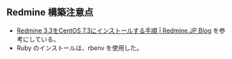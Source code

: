 ## Redmine 構築注意点
- [Redmine 3.3をCentOS 7.3にインストールする手順 | Redmine.JP Blog](http://blog.redmine.jp/articles/3_3/install/centos/) を参考にしている。
- Ruby のインストールは、rbenv を使用した。
